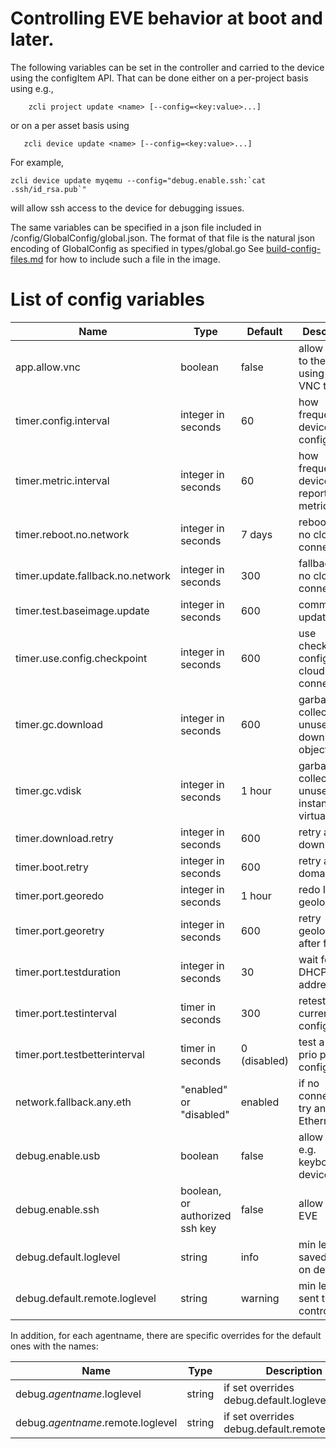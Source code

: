 # Controlling EVE behavior at boot and later.

The following variables can be set in the controller and carried to the device
using the configItem API. That can be done either on a per-project basis using e.g.,
```
    zcli project update <name> [--config=<key:value>...]
```
or on a per asset basis using
```
   zcli device update <name> [--config=<key:value>...]
```
For example,
```
zcli device update myqemu --config="debug.enable.ssh:`cat .ssh/id_rsa.pub`"
```
will allow ssh access to the device for debugging issues.

The same variables can be specified in a json file included in /config/GlobalConfig/global.json. The format of that file is the natural json encoding of GlobalConfig as specified in types/global.go
See [build-config-files.md](build-config-files.md) for how to include such a file in the image.

# List of config variables

| Name | Type | Default | Description |
| ---- | ---- | ------- | ----------- |
| app.allow.vnc | boolean | false | allow access to the app using the VNC tcp port |
| timer.config.interval | integer in seconds | 60 | how frequently device gets config |
| timer.metric.interval  | integer in seconds | 60 | how frequently device reports metrics |
| timer.reboot.no.network | integer in seconds | 7 days | reboot after no cloud connectivity |
| timer.update.fallback.no.network | integer in seconds | 300 | fallback after no cloud connectivity |
| timer.test.baseimage.update | integer in seconds | 600 | commit to update |
| timer.use.config.checkpoint | integer in seconds | 600 | use checkpointed config if no cloud connectivity |
| timer.gc.download | integer in seconds |  600 | garbage collect unused downloaded objects |
| timer.gc.vdisk | integer in seconds | 1 hour | garbage collect unused instance virtual disk |
| timer.download.retry | integer in seconds | 600 | retry a failed download |
| timer.boot.retry | integer in seconds | 600 | retry a failed domain boot |
| timer.port.georedo | integer in seconds | 1 hour | redo IP geolocation |
| timer.port.georetry | integer in seconds | 600 | retry geolocation after failure |
| timer.port.testduration | integer in seconds | 30 | wait for DHCP to give address |
| timer.port.testinterval | timer in seconds | 300 | retest the current port config |
| timer.port.testbetterinterval | timer in seconds | 0 (disabled) | test a higher prio port config |
| network.fallback.any.eth | "enabled" or "disabled" | enabled | if no connectivity try any Ethernet port |
| debug.enable.usb | boolean | false | allow USB e.g. keyboards on device |
| debug.enable.ssh | boolean, or authorized ssh key | false | allow ssh to EVE |
| debug.default.loglevel | string | info | min level saved in files on device |
| debug.default.remote.loglevel	| string | warning | min level sent to controller |

In addition, for each agentname, there are specific overrides for the default
ones with the names:

| Name | Type | Description |
| ---- | ---- | ----------- |
| debug.*agentname*.loglevel | string | if set overrides debug.default.loglevel |
| debug.*agentname*.remote.loglevel | string | if set overrides debug.default.remote.loglevel |
